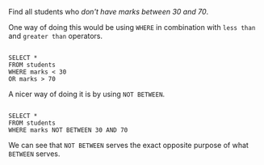 Find all students
who _don't have marks between 30 and 70_.

One way of doing this would be using `WHERE` in combination with `less than` and `greater than` operators.

<codeblock language="sql" dbName="students1.db" type="lesson">
<code>
SELECT *
FROM students
WHERE marks < 30
OR marks > 70
</code>
</codeblock>

A nicer way of doing it is by using `NOT BETWEEN`.

<codeblock language="sql" dbName="students1.db" type="lesson">
<code>
SELECT *
FROM students
WHERE marks NOT BETWEEN 30 AND 70
</code>
</codeblock>

We can see that `NOT BETWEEN` serves the exact opposite purpose of what `BETWEEN` serves.